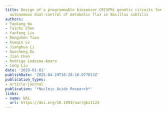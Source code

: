 ```yaml
---
title: Design of a programmable biosensor-CRISPRi genetic circuits for dynamic and
  autonomous dual-control of metabolic flux in Bacillus subtilis
authors:
- Yaokang Wu
- Taichi Chen
- Yanfeng Liu
- Rongzhen Tian
- Xueqin Lv
- Jianghua Li
- Guocheng Du
- Jian Chen
- Rodrigo Ledesma‐Amaro
- Long Liu
date: '2019-01-01'
publishDate: '2025-04-29T16:28:10.077813Z'
publication_types:
- article-journal
publication: '*Nucleic Acids Research*'
links:
- name: URL
  url: https://doi.org/10.1093/nar/gkz1123
---
```

